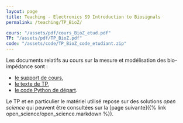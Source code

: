 ```yaml
---
layout: page
title: Teaching - Electronics S9 Introduction to Biosignals
permalink: /teaching/TP_BioZ/

cours: "/assets/pdf/cours_BioZ_etud.pdf"
TP: "/assets/pdf/TP_BioZ.pdf"
code: "/assets/code/TP_BioZ_code_etudiant.zip"
---
```


Les documents relatifs au cours sur la mesure et modélisation des bio-impédance sont :
- [le support de cours](/assets/pdf/cours_BioZ_etud.pdf),
- [le texte de TP](/assets/pdf/TP_BioZ.pdf),
- [le code Python de départ](/assets/code/TP_BioZ_code_etudiant.zip).

Le TP et en particulier le matériel utilisé repose sur des solutions *open science* qui peuvent être consultées sur la [page suivante]({% link open_science/open_science.markdown %}).